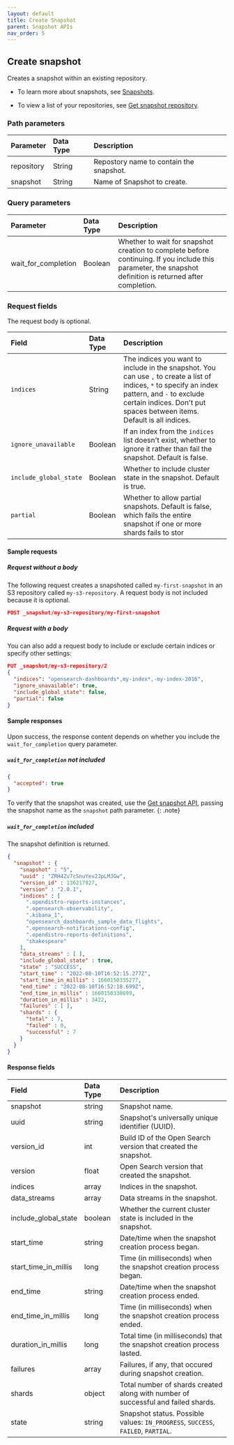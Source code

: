 ```yaml
---
layout: default
title: Create Snapshot
parent: Snapshot APIs
nav_order: 5
---
```


## Create snapshot

Creates a snapshot within an existing repository.

* To learn more about snapshots, see [Snapshots]({{site.url}}{{site.baseurl}}/opensearch/snapshots/index).

* To view a list of your repositories, see [Get snapshot repository]({{site.url}}{{site.baseurl}}/api-reference/snapshots/get-snapshot-repository).

### Path parameters

Parameter | Data Type | Description
:--- | :--- | :---
repository | String | Repostory name to contain the snapshot. |
snapshot | String | Name of Snapshot to create. |

### Query parameters

Parameter | Data Type | Description
:--- | :--- | :---
wait_for_completion | Boolean |  Whether to wait for snapshot creation to complete before continuing. If you include this parameter, the snapshot definition is returned after completion. |

### Request fields

The request body is optional.

Field | Data Type | Description
:--- | :--- | :---
`indices` | String | The indices you want to include in the snapshot. You can use `,` to create a list of indices, `*` to specify an index pattern, and `-` to exclude certain indices. Don't put spaces between items. Default is all indices.
`ignore_unavailable` | Boolean | If an index from the `indices` list doesn't exist, whether to ignore it rather than fail the snapshot. Default is false.
`include_global_state` | Boolean | Whether to include cluster state in the snapshot. Default is true.
`partial` | Boolean | Whether to allow partial snapshots. Default is false, which fails the entire snapshot if one or more shards fails to stor

#### Sample requests

##### Request without a body

The following request creates a snapshoted called `my-first-snapshot` in an S3 repository called `my-s3-repository`. A request body is not included because it is optional.

```json
POST _snapshot/my-s3-repository/my-first-snapshot
```

##### Request with a body

You can also add a request body to include or exclude certain indices or specify other settings:

```json
PUT _snapshot/my-s3-repository/2
{
  "indices": "opensearch-dashboards*,my-index*,-my-index-2016",
  "ignore_unavailable": true,
  "include_global_state": false,
  "partial": false
}
````

#### Sample responses

Upon success, the response content depends on whether you include the `wait_for_completion` query parameter.

##### `wait_for_completion` not included

```json
{
  "accepted": true
}
```
To verify that the snapshot was created, use the [Get snapshot API]({{site.url}}{{site.baseurl}}/api-reference/snapshots/get-snapshot), passing the snapshot name as the `snapshot` path parameter.
{: .note}

##### `wait_for_completion` included

The snapshot definition is returned.

```json
{
  "snapshot" : {
    "snapshot" : "5",
    "uuid" : "ZRH4Zv7cSnuYev2JpLMJGw",
    "version_id" : 136217927,
    "version" : "2.0.1",
    "indices" : [
      ".opendistro-reports-instances",
      ".opensearch-observability",
      ".kibana_1",
      "opensearch_dashboards_sample_data_flights",
      ".opensearch-notifications-config",
      ".opendistro-reports-definitions",
      "shakespeare"
    ],
    "data_streams" : [ ],
    "include_global_state" : true,
    "state" : "SUCCESS",
    "start_time" : "2022-08-10T16:52:15.277Z",
    "start_time_in_millis" : 1660150335277,
    "end_time" : "2022-08-10T16:52:18.699Z",
    "end_time_in_millis" : 1660150338699,
    "duration_in_millis" : 3422,
    "failures" : [ ],
    "shards" : {
      "total" : 7,
      "failed" : 0,
      "successful" : 7
    }
  }
}
```
#### Response fields

| Field | Data Type | Description |
| :--- | :--- | :--- | 
| snapshot | string | Snapshot name. |
| uuid | string | Snapshot's universally unique identifier (UUID). |
| version_id | int | Build ID of the Open Search version that created the snapshot. |
| version | float | Open Search version that created the snapshot. |
| indices | array | Indices in the snapshot. |
| data_streams | array | Data streams in the snapshot. |
| include_global_state | boolean | Whether the current cluster state is included in the snapshot. |
| start_time | string | Date/time when the snapshot creation process began. |
| start_time_in_millis | long | Time (in milliseconds) when the snapshot creation process began. |
| end_time | string | Date/time when the snapshot creation process ended. |
| end_time_in_millis | long | Time (in milliseconds) when the snapshot creation process ended. |
| duration_in_millis | long | Total time (in milliseconds) that the snapshot creation process lasted. |
| failures | array | Failures, if any, that occured during snapshot creation. |
| shards | object | Total number of shards created along with number of successful and failed shards. |
| state | string | Snapshot status. Possible values: `IN_PROGRESS`, `SUCCESS`, `FAILED`, `PARTIAL`. |